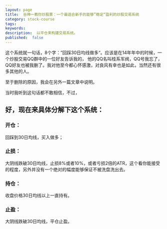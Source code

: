 ```yaml
---
layout: page
title:  谷神一教你炒股票：一个最适合新手的能够”稳定“盈利的炒股交易系统
category: stock-course
tags:
keywords:
description:  以平仓来构建交易系统。
published:  false
---
```


这个系统就一句话，8个字：”回踩30日均线做多“。应该是在14年年中的时候，一个炒股交易QQ群中的一位好友告诉我的，
他的QQ名叫桂系军阀，QQ号我忘了，QQ好友也被我删了。我对他至今都心怀感激，对良风有幸也是如此，当然还有很多其他的人。

至于删除的原因，我会在另外一篇文章中说明。

当时我听到这句话都不敢相信，不过，

## 好，现在来具体分解下这个系统：
### 开仓：
回踩到30日均线，买入做多；
### 止损：
大阴线跌破30日均线，止损8%或者10%，或者亏损2倍的ATR，这个看你能接受的程度，另外并没有一个绝对的幅度能够保证不被洗盘洗出去。
### 持仓：
收盘价格30日均线以上一直持有。
### 止盈：
大阴线跌破30日均线，平仓止盈。





























































